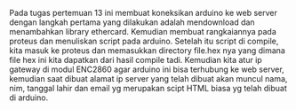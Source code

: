 Pada tugas pertemuan 13 ini membuat koneksikan arduino ke web server dengan langkah pertama yang dilakukan adalah mendownload dan menambahkan library ethercard. Kemudian membuat rangkaiannya pada proteus dan menuliskan script pada arduino. Setelah itu script di compile, kita masuk ke proteus dan memasukkan directory file.hex nya yang dimana file hex ini kita dapatkan dari hasil compile tadi. Kemudian kita atur ip gateway di modul ENC2860 agar arduino ini bisa terhubung ke web server, kemudian saat dibuat alamat ip server yang telah dibuat akan muncul nama, nim, tanggal lahir dan email yg merupakan scipt HTML biasa yg telah dibuat di arduino.
